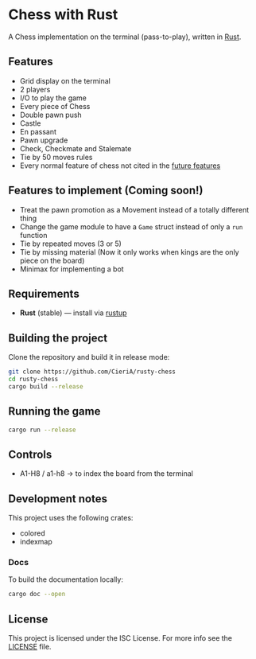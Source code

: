 # Chess with Rust
A Chess implementation on the terminal (pass-to-play), written in [Rust](https://www.rust-lang.org).

## Features
- Grid display on the terminal
- 2 players
- I/O to play the game
- Every piece of Chess
- Double pawn push
- Castle
- En passant
- Pawn upgrade
- Check, Checkmate and Stalemate
- Tie by 50 moves rules
- Every normal feature of chess not cited in the [future features](#features-to-implement-coming-soon)

## Features to implement (Coming soon!)
- Treat the pawn promotion as a Movement instead of a totally different thing
- Change the game module to have a `Game` struct instead of only a `run` function
- Tie by repeated moves (3 or 5)
- Tie by missing material (Now it only works when kings are the only piece on the board)
- Minimax for implementing a bot

## Requirements
- **Rust** (stable) — install via [rustup](https://rustup.rs)

## Building the project
Clone the repository and build it in release mode:
```bash
git clone https://github.com/CieriA/rusty-chess
cd rusty-chess
cargo build --release
```

## Running the game
```bash
cargo run --release
```

## Controls
- A1-H8 / a1-h8 -> to index the board from the terminal

## Development notes
This project uses the following crates:
- colored
- indexmap

### Docs
To build the documentation locally:
```bash
cargo doc --open
```

## License
This project is licensed under the ISC License. For more info see the [LICENSE](LICENSE) file.
